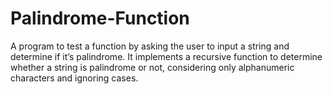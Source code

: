 # Palindrome-Function
A program to test a function by asking
the user to input a string and determine if it’s palindrome.
It implements a recursive function to determine whether a string is palindrome or not, considering
only alphanumeric characters and ignoring cases.
